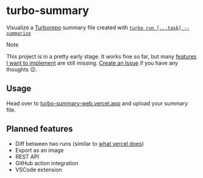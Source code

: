 # turbo-summary

Visualize a [Turborepo](https://turborepo.com) summary file created with [`turbo run [...task] --summarize`](https://turborepo.com/docs/crafting-your-repository/caching#using-run-summaries)

> [!NOTE]
> This project is in a pretty early stage. It works fine so far, but many [features I want to implement](#planned-features) are still missing. [Create an Issue](https://github.com/LukasHechenberger/turbo-summary/issues/new) if you have any thoughts 😉.

## Usage

Head over to [turbo-summary-web.vercel.app](https://turbo-summary-web.vercel.app) and upload your summary file.

## Planned features

- Diff between two runs (similar to [what vercel does](https://vercel.com/changelog/turborepo-run-summary-is-now-available))
- Export as an image
- REST API
- GitHub action integration
- VSCode extension
